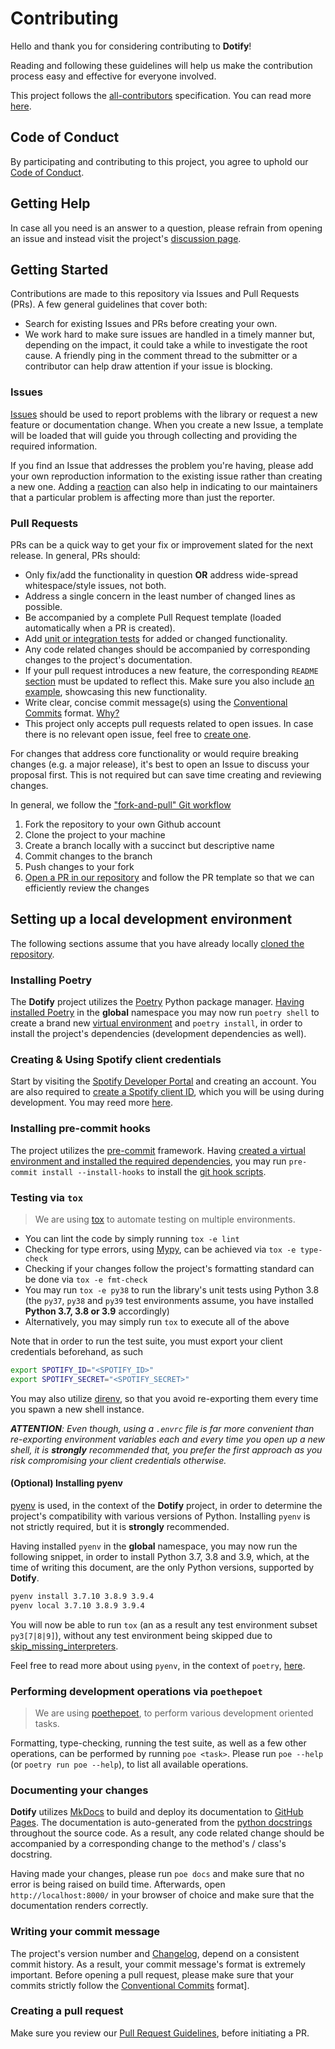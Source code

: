 # Contributing

Hello and thank you for considering contributing to **Dotify**!

Reading and following these guidelines will help us make the contribution process easy and effective for everyone involved.

This project follows the [all-contributors](https://allcontributors.org/) specification. You can read more [here](https://allcontributors.org/docs/en/bot/usage).

## Code of Conduct

By participating and contributing to this project, you agree to uphold our [Code of Conduct](CODE_OF_CONDUCT.md).

## Getting Help

In case all you need is an answer to a question, please refrain from opening an issue and instead visit the project's [discussion page](https://github.com/the-dotify-project/dotify/discussions/categories/q-a).

## Getting Started

Contributions are made to this repository via Issues and Pull Requests (PRs). A few general guidelines that cover both:

- Search for existing Issues and PRs before creating your own.
- We work hard to make sure issues are handled in a timely manner but, depending on the impact, it could take a while to investigate the root cause. A friendly ping in the comment thread to the submitter or a contributor can help draw attention if your issue is blocking.

### Issues

[Issues](https://github.com/the-dotify-project/dotify/issues) should be used to report problems with the library or request a new feature or documentation change. When you create a new Issue, a template will be loaded that will guide you through collecting and providing the required information.

If you find an Issue that addresses the problem you're having, please add your own reproduction information to the existing issue rather than creating a new one. Adding a [reaction](https://github.blog/2016-03-10-add-reactions-to-pull-requests-issues-and-comments/) can also help in indicating to our maintainers that a particular problem is affecting more than just the reporter.

### Pull Requests

PRs can be a quick way to get your fix or improvement slated for the next release. In general, PRs should:

- Only fix/add the functionality in question **OR** address wide-spread whitespace/style issues, not both.
- Address a single concern in the least number of changed lines as possible.
- Be accompanied by a complete Pull Request template (loaded automatically when a PR is created).
- Add [unit or integration tests](https://github.com/the-dotify-project/dotify/tree/master/tests) for added or changed functionality.
- Any code related changes should be accompanied by corresponding changes to the project's documentation.
- If your pull request introduces a new feature, the corresponding `README` [section](https://the-dotify-project.github.io/dotify/latest/#features) must be updated to reflect this. Make sure you also include [an example](https://github.com/the-dotify-project/dotify/tree/master/examples), showcasing this new functionality.
- Write clear, concise commit message(s) using the [Conventional Commits](https://www.conventionalcommits.org/en/v1.0.0/) format. [Why?](#writing-your-commit-message)
- This project only accepts pull requests related to open issues. In case there is no relevant open issue, feel free to [create one](https://github.com/the-dotify-project/dotify/issues/new/choose).

For changes that address core functionality or would require breaking changes (e.g. a major release), it's best to open an Issue to discuss your proposal first. This is not required but can save time creating and reviewing changes.

In general, we follow the ["fork-and-pull" Git workflow](https://github.com/susam/gitpr)

1. Fork the repository to your own Github account
2. Clone the project to your machine
3. Create a branch locally with a succinct but descriptive name
4. Commit changes to the branch
5. Push changes to your fork
6. [Open a PR in our repository](https://github.com/the-dotify-project/dotify/compare) and follow the PR template so that we can efficiently review the changes

## Setting up a local development environment

The following sections assume that you have already locally [cloned the repository](https://docs.github.com/en/github/creating-cloning-and-archiving-repositories/cloning-a-repository).

### Installing Poetry

The **Dotify** project utilizes the [Poetry](https://python-poetry.org/) Python package manager. [Having installed Poetry](https://python-poetry.org/docs/#installation) in the **global** namespace you may now run `poetry shell` to create a brand new [virtual environment](https://docs.python.org/3/tutorial/venv.html) and `poetry install`, in order to install the project's dependencies (development dependencies as well).

### Creating & Using Spotify client credentials

Start by visiting the [Spotify Developer Portal](https://developer.spotify.com/dashboard/login) and creating an account. You are also required to [create a Spotify client ID](https://developer.spotify.com/documentation/general/guides/app-settings/#register-your-app), which you will be using during development. You may reed more [here](https://developer.spotify.com/documentation/web-api/quick-start/).

### Installing pre-commit hooks

The project utilizes the [pre-commit](https://pre-commit.com/) framework. Having [created a virtual environment and installed the required dependencies](#installing-poetry), you may run `pre-commit install --install-hooks` to install the [git hook scripts](https://github.com/the-dotify-project/dotify/blob/master/.pre-commit-config.yaml).

### Testing via `tox`

> We are using [tox](https://tox.readthedocs.io/en/latest/index.html) to automate testing on multiple environments.

- You can lint the code by simply running `tox -e lint`
- Checking for type errors, using [Mypy](https://mypy.readthedocs.io/en/stable/), can be achieved via `tox -e type-check`
- Checking if your changes follow the project's formatting standard can be done via `tox -e fmt-check`
- You may run `tox -e py38` to run the library's unit tests using Python 3.8 (the `py37`, `py38` and `py39` test environments assume, you have installed **Python 3.7, 3.8 or 3.9** accordingly)
- Alternatively, you may simply run `tox` to execute all of the above

Note that in order to run the test suite, you must export your client credentials beforehand, as such

```bash
export SPOTIFY_ID="<SPOTIFY_ID>"
export SPOTIFY_SECRET="<SPOTIFY_SECRET>"
```

You may also utilize [direnv](https://direnv.net/), so that you avoid re-exporting them every time you spawn a new shell instance.

_**ATTENTION**: Even though, using a `.envrc` file is far more convenient than re-exporting  environment variables each and every time you open up a new shell, it is **strongly** recommended that, you prefer the first approach as you risk compromising your client credentials otherwise._

#### (Optional) Installing pyenv

[pyenv](https://github.com/pyenv/pyenv) is used, in the context of the **Dotify** project, in order to determine the project's compatibility with various versions of Python. Installing `pyenv` is not strictly required, but it is **strongly** recommended.

Having installed `pyenv` in the **global** namespace, you may now run the following snippet, in order to install Python 3.7, 3.8 and 3.9, which, at the time of writing this document, are the only Python versions, supported by **Dotify**.

```bash
pyenv install 3.7.10 3.8.9 3.9.4
pyenv local 3.7.10 3.8.9 3.9.4
```

You will now be able to run `tox` (an as a result any test environment subset `py3[7|8|9]`), without any test environment being skipped due to [skip_missing_interpreters](https://tox.readthedocs.io/en/latest/config.html#conf-skip_missing_interpreters).

Feel free to read more about using `pyenv`, in the context of `poetry`, [here](https://blog.jayway.com/2019/12/28/pyenv-poetry-saviours-in-the-python-chaos/).

### Performing development operations via `poethepoet`

> We are using [poethepoet](https://github.com/nat-n/poethepoet), to perform various development oriented tasks.

Formatting, type-checking, running the test suite, as well as a few other operations, can be performed by running `poe <task>`. Please run `poe --help` (or `poetry run poe --help`), to list all available operations.

### Documenting your changes

**Dotify** utilizes [MkDocs](https://www.mkdocs.org/) to build and deploy its documentation to [GitHub Pages](https://pages.github.com/). The documentation is auto-generated from the [python docstrings](https://www.python.org/dev/peps/pep-0257/#id15) throughout the source code. As a result, any code related change should be accompanied by a corresponding change to the method's / class's docstring.

Having made your changes, please run `poe docs` and make sure that no error is being raised on build time. Afterwards, open `http://localhost:8000/` in your browser of choice and make sure that the documentation renders correctly.

### Writing your commit message

The project's version number and [Changelog](https://github.com/the-dotify-project/dotify/blob/master/CHANGELOG.md), depend on a consistent commit history. As a result, your commit message's format is extremely important. Before opening a pull request, please make sure that your commits strictly follow the [Conventional Commits](https://www.conventionalcommits.org/en/v1.0.0/) format].

### Creating a pull request

Make sure you review our [Pull Request Guidelines](#pull-requests), before initiating a PR.

